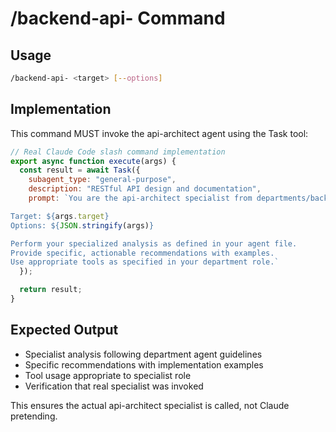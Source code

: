 # /backend-api- Command

## Usage
```bash
/backend-api- <target> [--options]
```

## Implementation
This command MUST invoke the api-architect agent using the Task tool:

```javascript
// Real Claude Code slash command implementation
export async function execute(args) {
  const result = await Task({
    subagent_type: "general-purpose",
    description: "RESTful API design and documentation",
    prompt: `You are the api-architect specialist from departments/backend/agents/api-architect.md.

Target: ${args.target}
Options: ${JSON.stringify(args)}

Perform your specialized analysis as defined in your agent file.
Provide specific, actionable recommendations with examples.
Use appropriate tools as specified in your department role.`
  });

  return result;
}
```

## Expected Output
- Specialist analysis following department agent guidelines
- Specific recommendations with implementation examples
- Tool usage appropriate to specialist role
- Verification that real specialist was invoked

This ensures the actual api-architect specialist is called, not Claude pretending.